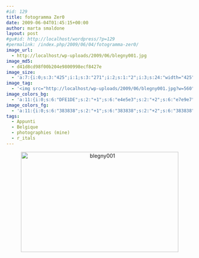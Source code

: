 ```yaml
---
#id: 129
title: fotogramma Zer0
date: 2009-06-04T01:45:15+00:00
author: marta smaldone
layout: post
#gu#id: http://localhost/wordpress/?p=129
#permalink: /index.php/2009/06/04/fotogramma-zer0/
image_url:
  - http://localhost/wp-uploads/2009/06/blegny001.jpg
image_md5:
  - d41d8cd98f00b204e9800998ecf8427e
image_size:
  - 'a:7:{i:0;s:3:"425";i:1;s:3:"271";i:2;s:1:"2";i:3;s:24:"width="425" height="271"";s:4:"bits";s:1:"8";s:8:"channels";s:1:"3";s:4:"mime";s:10:"image/jpeg";}'
image_tag:
  - '<img src="http://localhost/wp-uploads/2009/06/blegny001.jpg?w=560" class="size-full wp-image-128 aligncenter" title="blegny001"   alt="blegny001"    />'
image_colors_bg:
  - 'a:11:{i:0;s:6:"DFE1DE";s:2:"+1";s:6:"e4e5e3";s:2:"+2";s:6:"e7e9e7";s:2:"+3";s:6:"f0f1ef";s:2:"+4";s:6:"f7f7f7";s:2:"+5";s:6:"fcfdfc";i:-1;s:6:"bebfbd";i:-2;s:6:"a7a9a7";i:-3;s:6:"70716f";i:-4;s:6:"383838";i:-5;s:6:"161716";}'
image_colors_fg:
  - 'a:11:{i:0;s:6:"383838";s:2:"+1";s:6:"383838";s:2:"+2";s:6:"383838";s:2:"+3";s:6:"70716f";s:2:"+4";s:6:"70716f";s:2:"+5";s:6:"70716f";i:-1;s:6:"383838";i:-2;s:6:"000000";i:-3;s:6:"f0f1ef";i:-4;s:6:"dfe1de";i:-5;s:6:"dfe1de";}'
tags:
  - Appunti
  - Belgique
  - photographies (mine)
  - r_itals
---
```

<p style="text-align: center;">
  <img class="aligncenter size-full wp-image-3663" src="{{ site.url }}/images/uploads/2009/06/blegny001-1.jpg" alt="blegny001" width="425" height="271" srcset="{{ site.url }}/images/uploads/2009/06/blegny001-1.jpg 425w, {{ site.url }}/images/uploads/2009/06/blegny001-1-300x191.jpg 300w" sizes="(max-width: 425px) 100vw, 425px" />
</p>